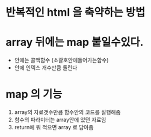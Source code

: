 # 반복적인 html 을 축약하는 방법


# array 뒤에는 map 붙일수있다.

- 안에는 콜백함수 (소괄호안에들어가는함수)
- 안에 인덱스 개수만큼 돌린다


# map 의 기능

1. array의 자료갯수만큼 함수안의 코드를 실행해줌
2. 함수의 파라미터는 array안에 있던 자료임
3. return에 뭐 적으면 array 로 담아줌